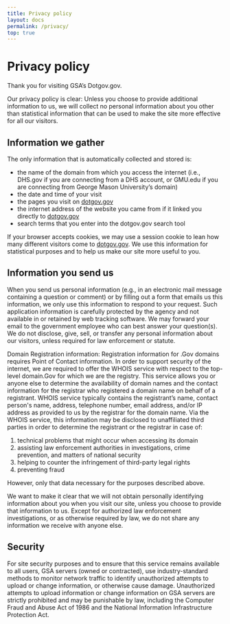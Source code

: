 ```yaml
---
title: Privacy policy
layout: docs
permalink: /privacy/
top: true
---
```


# Privacy policy

Thank you for visiting GSA’s Dotgov.gov.

Our privacy policy is clear: Unless you choose to provide additional information to us, we will collect no personal information about you other than statistical information that can be used to make the site more effective for all our visitors.

## Information we gather

The only information that is automatically collected and stored is:

- the name of the domain from which you access the internet (i.e., DHS.gov if you are connecting from a DHS account, or GMU.edu if you are connecting from George Mason University’s domain)
- the date and time of your visit
- the pages you visit on [dotgov.gov](https://www.dotgov.gov)
- the internet address of the website you came from if it linked you directly to [dotgov.gov](https://www.dotgov.gov)
- search terms that you enter into the dotgov.gov search tool

If your browser accepts cookies, we may use a session cookie to lean how many different visitors come to [dotgov.gov](https://www.dotgov.gov). We use this information for statistical purposes and to help us make our site more useful to you.

## Information you send us

When you send us personal information (e.g., in an electronic mail message containing a question or comment) or by filling out a form that emails us this information, we only use this information to respond to your request. Such application information is carefully protected by the agency and not available in or retained by web tracking software. We may forward your email to the government employee who can best answer your question(s). We do not disclose, give, sell, or transfer any personal information about our visitors, unless required for law enforcement or statute.

Domain Registration information: Registration information for .Gov domains requires Point of Contact information. In order to support security of the internet, we are required to offer the WHOIS service with respect to the top-level domain.Gov for which we are the registry. This service allows you or anyone else to determine the availability of domain names and the contact information for the registrar who registered a domain name on behalf of a registrant. WHOIS service typically contains the registrant’s name, contact person's name, address, telephone number, email address, and/or IP address as provided to us by the registrar for the domain name. Via the WHOIS service, this information may be disclosed to unaffiliated third parties in order to determine the registrant or the registrar in case of:

1. technical problems that might occur when accessing its domain
2. assisting law enforcement authorities in investigations, crime prevention, and matters of national security
3. helping to counter the infringement of third-party legal rights
4. preventing fraud

However, only that data necessary for the purposes described above.

We want to make it clear that we will not obtain personally identifying information about you when you visit our site, unless you choose to provide that information to us. Except for authorized law enforcement investigations, or as otherwise required by law, we do not share any information we receive with anyone else.

## Security

For site security purposes and to ensure that this service remains available to all users, GSA servers (owned or contracted), use industry-standard methods to monitor network traffic to identify unauthorized attempts to upload or change information, or otherwise cause damage. Unauthorized attempts to upload information or change information on GSA servers are strictly prohibited and may be punishable by law, including the Computer Fraud and Abuse Act of 1986 and the National Information Infrastructure Protection Act.
